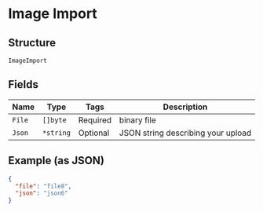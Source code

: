 
# Image Import

## Structure

`ImageImport`

## Fields

| Name | Type | Tags | Description |
|  --- | --- | --- | --- |
| `File` | `[]byte` | Required | binary file |
| `Json` | `*string` | Optional | JSON string describing your upload |

## Example (as JSON)

```json
{
  "file": "file8",
  "json": "json6"
}
```


